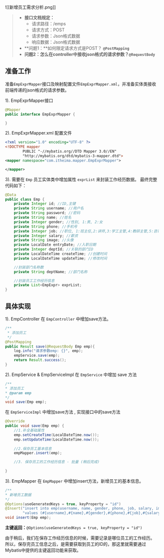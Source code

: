 ![[新增员工需求分析.png]]
> - **接口文档规定：**
>     - 请求路径：/emps
>     - 请求方式：POST
>     - 请求参数：Json格式数据
>     - 响应数据：Json格式数据
> - **问题1：**如何限定请求方式是POST？ **`@PostMapping`**
> - **问题2：**怎么在controller中接收json格式的请求参数？**`@RequestBody`**

## 准备工作
准备`EmpExprMapper`接口及映射配置文件`EmpExprMapper.xml`，并准备实体类接收前端传递的json格式的请求参数。

1). EmpExprMapper接口
```Java
@Mapper
public interface EmpExprMapper {

}
```

2). EmpExprMapper.xml 配置文件
```XML
<?xml version="1.0" encoding="UTF-8" ?>
<!DOCTYPE mapper
        PUBLIC "-//mybatis.org//DTD Mapper 3.0//EN"
        "http://mybatis.org/dtd/mybatis-3-mapper.dtd">
<mapper namespace="com.itheima.mapper.EmpExprMapper">

</mapper>
```

3). 需要在 `Emp` 员工实体类中增加属性 `exprList` 来封装工作经历数据。 最终完整代码如下：
```Java
@Data
public class Emp {
    private Integer id; //ID,主键
    private String username; //用户名
    private String password; //密码
    private String name; //姓名
    private Integer gender; //性别, 1:男, 2:女
    private String phone; //手机号
    private Integer job; //职位, 1:班主任,2:讲师,3:学工主管,4:教研主管,5:咨询师
    private Integer salary; //薪资
    private String image; //头像
    private LocalDate entryDate; //入职日期
    private Integer deptId; //关联的部门ID
    private LocalDateTime createTime; //创建时间
    private LocalDateTime updateTime; //修改时间

    //封装部门名称数
    private String deptName; //部门名称

    //封装员工工作经历信息
    private List<EmpExpr> exprList;
}
```

## 具体实现
1). EmpController
在 `EmpController` 中增加save方法。
```Java
/**
 * 添加员工
 */
@PostMapping
public Result save(@RequestBody Emp emp){
    log.info("请求参数emp: {}", emp);
    empService.save(emp);
    return Result.success();
}
```

2). EmpService & EmpServiceImpl
在 `EmpService` 中增加 save 方法
```Java
/**
* 添加员工
* @param emp
*/
void save(Emp emp);
```

在 `EmpServiceImpl` 中增加save方法 , 实现接口中的save方法
```Java
@Override
public void save(Emp emp) {
    //1.补全基础属性
    emp.setCreateTime(LocalDateTime.now());
    emp.setUpdateTime(LocalDateTime.now());
    
    //2.保存员工基本信息
    empMapper.insert(emp);

    //3. 保存员工的工作经历信息 - 批量 (稍后完成)
    
}
```

3). EmpMapper
在 `EmpMapper` 中增加insert方法，新增员工的基本信息。
```Java
/**
* 新增员工数据
*/
@Options(useGeneratedKeys = true, keyProperty = "id")
@Insert("insert into emp(username, name, gender, phone, job, salary, image, entry_date, dept_id, create_time, update_time) " +
        "values (#{username},#{name},#{gender},#{phone},#{job},#{salary},#{image},#{entryDate},#{deptId},#{createTime},#{updateTime})")
void insert(Emp emp);
```

  

**主键返回：**`@Options(useGeneratedKeys = true, keyProperty = "id")`

由于稍后，我们在保存工作经历信息的时候，需要记录是哪位员工的工作经历。 所以，保存完员工信息之后，是需要获取到员工的ID的，那这里就需要通过Mybatis中提供的主键返回功能来获取。
